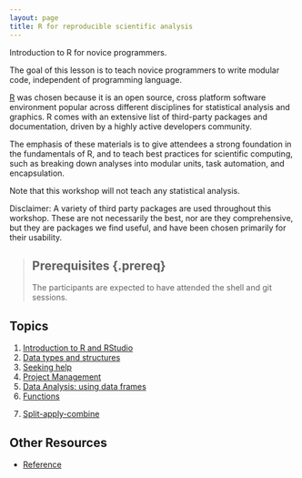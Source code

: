 ```yaml
---
layout: page
title: R for reproducible scientific analysis
---
```


Introduction to R for novice programmers.

The goal of this lesson is to teach novice programmers to write modular code, 
independent of programming language. 

[R](http://www.r-project.org/) was chosen because it is an open source, cross 
platform software environment 
popular across different disciplines for statistical analysis and graphics. R 
comes with an extensive list of third-party packages and documentation, driven 
by a highly active developers community.

The emphasis of these materials is to give attendees a strong foundation in the 
fundamentals of R, and to teach best practices for scientific computing, such as 
breaking down analyses into modular units, task automation, and encapsulation.

Note that this workshop will not teach any statistical analysis.

Disclaimer: A variety of third party packages are used throughout this workshop. 
These are not necessarily the best, nor are they comprehensive, but they are 
packages we find useful, and have been chosen primarily for their usability.

> ## Prerequisites {.prereq}
>
> The participants are expected to have attended the shell and git sessions.
>

## Topics

1.  [Introduction to R and RStudio](01-rstudio-intro.html)
2.  [Data types and structures](02-data-structures-part1.html)
3.  [Seeking help](03-seeking-help.html)
4.  [Project Management](04-project-intro.html)
5.  [Data Analysis: using data frames](05-data-analysis.html)
6.  [Functions](06-func-R.html)

<!---
7.  [Vectorisation](07-vectorisation.html)
8.  [Control flow](08-control-flow.html)
-->

7.  [Split-apply-combine](07-plyr.html)

<!---
# 13. [Wrapping up](13-wrap-up.html)
-->

## Other Resources

*   [Reference](reference.html)

<!---

*   [Discussion](discussion.html)
*   [Instructor's Guide](instructors.html)

-->

 
